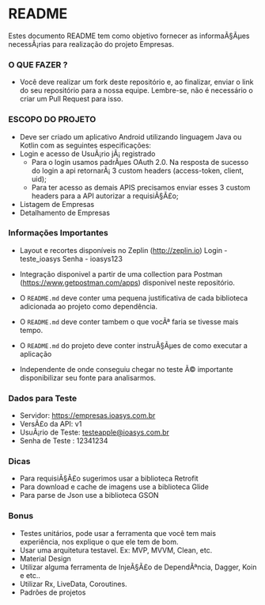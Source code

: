 # README #

Estes documento README tem como objetivo fornecer as informaÃ§Ãµes necessÃ¡rias para realização do projeto Empresas.

### O QUE FAZER ? ###

* Você deve realizar um fork deste repositório e, ao finalizar, enviar o link do seu repositório para a nossa equipe. Lembre-se, não é necessário o criar um Pull Request para isso.

### ESCOPO DO PROJETO ###

* Deve ser criado um aplicativo Android utilizando linguagem Java ou Kotlin com as seguintes especificações:
* Login e acesso de UsuÃ¡rio jÃ¡ registrado
	* Para o login usamos padrÃµes OAuth 2.0. Na resposta de sucesso do login a api retornarÃ¡ 3 custom headers (access-token, client, uid);
	* Para ter acesso as demais APIS precisamos enviar esses 3 custom headers para a API autorizar a requisiÃ§Ã£o;
* Listagem de Empresas
* Detalhamento de Empresas

### Informações Importantes ###

* Layout e recortes disponíveis no Zeplin (http://zeplin.io)
Login - teste_ioasys
Senha - ioasys123

* Integração disponivel a partir de uma collection para Postman (https://www.getpostman.com/apps) disponivel neste repositório.
* O `README.md` deve conter uma pequena justificativa de cada biblioteca adicionada ao projeto como dependência.
* O `README.md` deve conter tambem o que vocÃª faria se tivesse mais tempo.
* O `README.md` do projeto deve conter instruÃ§Ãµes de como executar a aplicação
* Independente de onde conseguiu chegar no teste Ã© importante disponibilizar seu fonte para analisarmos.

### Dados para Teste ###

* Servidor: https://empresas.ioasys.com.br
* VersÃ£o da API: v1
* UsuÃ¡rio de Teste: testeapple@ioasys.com.br
* Senha de Teste : 12341234

### Dicas ###

* Para requisiÃ§Ã£o sugerimos usar a biblioteca Retrofit
* Para download e cache de imagens use a biblioteca Glide
* Para parse de Json use a biblioteca GSON

### Bonus ###

* Testes unitários, pode usar a ferramenta que você tem mais experiência, nos explique o que ele tem de bom.
* Usar uma arquitetura testavel. Ex: MVP, MVVM, Clean, etc.
* Material Design
* Utilizar alguma ferramenta de InjeÃ§Ã£o de DependÃªncia, Dagger, Koin e etc..
* Utilizar Rx, LiveData, Coroutines.
* Padrões de projetos
